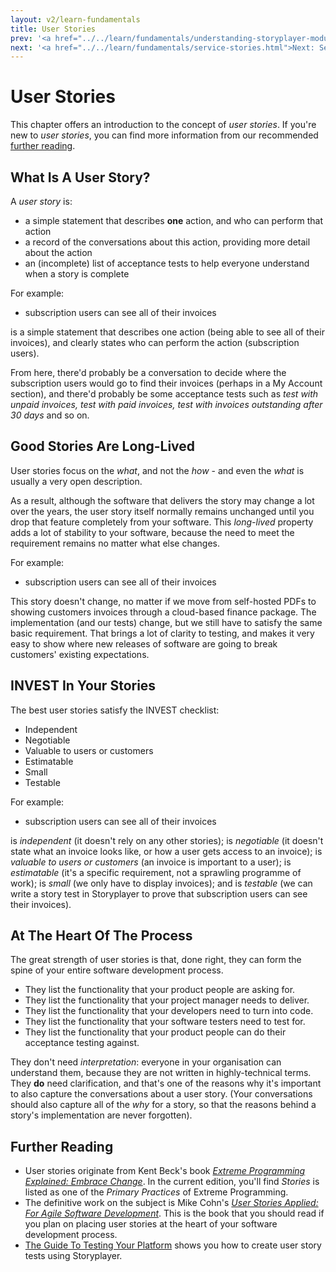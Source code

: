 ```yaml
---
layout: v2/learn-fundamentals
title: User Stories
prev: '<a href="../../learn/fundamentals/understanding-storyplayer-modules.html">Prev: Understanding Storyplayer Modules</a>'
next: '<a href="../../learn/fundamentals/service-stories.html">Next: Service Stories</a>'
---
```


# User Stories

This chapter offers an introduction to the concept of _user stories_.  If you're new to _user stories_, you can find more information from our recommended [further reading](#further_reading).

## What Is A User Story?

A _user story_ is:

* a simple statement that describes __one__ action, and who can perform that action
* a record of the conversations about this action, providing more detail about the action
* an (incomplete) list of acceptance tests to help everyone understand when a story is complete

For example:

* subscription users can see all of their invoices

is a simple statement that describes one action (being able to see all of their invoices), and clearly states who can perform the action (subscription users).

From here, there'd probably be a conversation to decide where the subscription users would go to find their invoices (perhaps in a My Account section), and there'd probably be some acceptance tests such as _test with unpaid invoices, test with paid invoices, test with invoices outstanding after 30 days_ and so on.

## Good Stories Are Long-Lived

User stories focus on the _what_, and not the _how_ - and even the _what_ is usually a very open description.

As a result, although the software that delivers the story may change a lot over the years, the user story itself normally remains unchanged until you drop that feature completely from your software.  This _long-lived_ property adds a lot of stability to your software, because the need to meet the requirement remains no matter what else changes.

For example:

* subscription users can see all of their invoices

This story doesn't change, no matter if we move from self-hosted PDFs to showing customers invoices through a cloud-based finance package.  The implementation (and our tests) change, but we still have to satisfy the same basic requirement.  That brings a lot of clarity to testing, and makes it very easy to show where new releases of software are going to break customers' existing expectations.

## INVEST In Your Stories

The best user stories satisfy the INVEST checklist:

* Independent
* Negotiable
* Valuable to users or customers
* Estimatable
* Small
* Testable

For example:

* subscription users can see all of their invoices

is _independent_ (it doesn't rely on any other stories); is _negotiable_ (it doesn't state what an invoice looks like, or how a user gets access to an invoice); is _valuable to users or customers_ (an invoice is important to a user); is _estimatable_ (it's a specific requirement, not a sprawling programme of work); is _small_ (we only have to display invoices); and is _testable_ (we can write a story test in Storyplayer to prove that subscription users can see their invoices).

## At The Heart Of The Process

The great strength of user stories is that, done right, they can form the spine of your entire software development process.

* They list the functionality that your product people are asking for.
* They list the functionality that your project manager needs to deliver.
* They list the functionality that your developers need to turn into code.
* They list the functionality that your software testers need to test for.
* They list the functionality that your product people can do their acceptance testing against.

They don't need _interpretation_: everyone in your organisation can understand them, because they are not written in highly-technical terms.  They __do__ need clarification, and that's one of the reasons why it's important to also capture the conversations about a user story.  (Your conversations should also capture all of the _why_ for a story, so that the reasons behind a story's implementation are never forgotten).

## Further Reading

* User stories originate from Kent Beck's book _[Extreme Programming Explained: Embrace Change](http://bit.ly/pUMx8J)_.  In the current edition, you'll find _Stories_ is listed as one of the _Primary Practices_ of Extreme Programming.
* The definitive work on the subject is Mike Cohn's _[User Stories Applied: For Agile Software Development](http://bit.ly/byqR4X)_. This is the book that you should read if you plan on placing user stories at the heart of your software development process.
* [The Guide To Testing Your Platform](../test-your-platform/index.html) shows you how to create user story tests using Storyplayer.